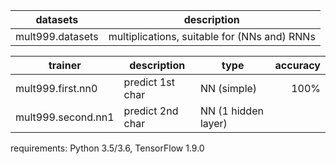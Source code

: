 | datasets         | description                                  |
| ---------------- | -------------------------------------------- |
| mult999.datasets | multiplications, suitable for (NNs and) RNNs |

| trainer            | description      | type                | accuracy |
| ------------------ | ---------------- | ------------------- | -------: |
| mult999.first.nn0  | predict 1st char | NN (simple)         |     100% |
| mult999.second.nn1 | predict 2nd char | NN (1 hidden layer) |          |

requirements: Python 3.5/3.6, TensorFlow 1.9.0
